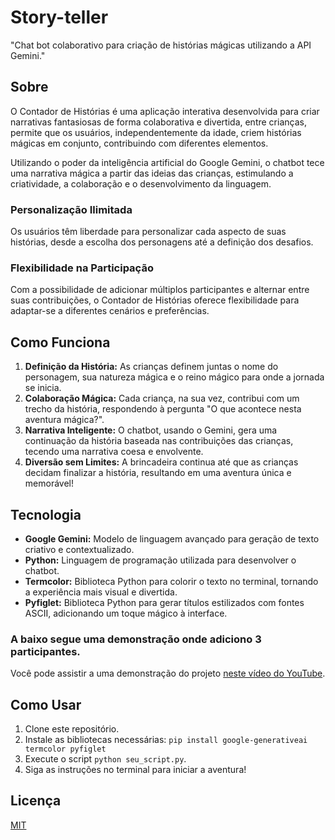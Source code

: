 # Story-teller
"Chat bot colaborativo para criação de histórias mágicas utilizando a API Gemini."

## Sobre

O Contador de Histórias é uma aplicação interativa desenvolvida para criar narrativas fantasiosas de forma colaborativa e divertida, entre crianças, permite que os usuários, independentemente da idade, criem histórias mágicas em conjunto, contribuindo com diferentes elementos.

Utilizando o poder da inteligência artificial do Google Gemini, o chatbot tece uma narrativa mágica a partir das ideias das crianças, estimulando a criatividade, a colaboração e o desenvolvimento da linguagem.
### Personalização Ilimitada
Os usuários têm liberdade para personalizar cada aspecto de suas histórias, desde a escolha dos personagens até a definição dos desafios.
### Flexibilidade na Participação
Com a possibilidade de adicionar múltiplos participantes e alternar entre suas contribuições, o Contador de Histórias oferece flexibilidade para adaptar-se a diferentes cenários e preferências.

## Como Funciona

1. **Definição da História:** As crianças definem juntas o nome do personagem, sua natureza mágica e o reino mágico para onde a jornada se inicia.
2. **Colaboração Mágica:** Cada criança, na sua vez, contribui com um trecho da história, respondendo à pergunta "O que acontece nesta aventura mágica?".
3. **Narrativa Inteligente:** O chatbot, usando o Gemini, gera uma continuação da história baseada nas contribuições das crianças, tecendo uma narrativa coesa e envolvente.
4. **Diversão sem Limites:** A brincadeira continua até que as crianças decidam finalizar a história, resultando em uma aventura única e memorável!

## Tecnologia

- **Google Gemini:** Modelo de linguagem avançado para geração de texto criativo e contextualizado.
- **Python:** Linguagem de programação utilizada para desenvolver o chatbot.
- **Termcolor:** Biblioteca Python para colorir o texto no terminal, tornando a experiência mais visual e divertida.
- **Pyfiglet:** Biblioteca Python para gerar títulos estilizados com fontes ASCII, adicionando um toque mágico à interface.

 ### A baixo segue uma demonstração onde adiciono 3 participantes.

Você pode assistir a uma demonstração do projeto [neste vídeo do YouTube](https://www.youtube.com/watch?v=6kAomyWRk7U).


## Como Usar

1. Clone este repositório.
2. Instale as bibliotecas necessárias: `pip install google-generativeai termcolor pyfiglet`
3. Execute o script `python seu_script.py`.
4. Siga as instruções no terminal para iniciar a aventura!

## Licença

[MIT](https://choosealicense.com/licenses/mit/)





